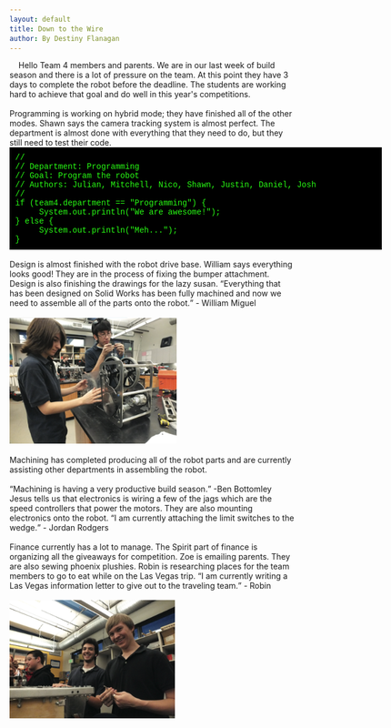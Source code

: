```yaml
---
layout: default
title: Down to the Wire
author: By Destiny Flanagan
---
```

<html>
	&nbsp;&nbsp;&nbsp;&nbsp;Hello Team 4 members and parents. We are in our last week of build season and there is a lot of pressure on the team. At this point they have 3 days to complete the robot before the deadline. The students are working hard to achieve that goal and do well in this year&apos;s competitions.<br /><br />
	Programming is working on hybrid mode; they have finished all of the other modes. Shawn says the camera tracking system is almost perfect. The department is almost done with everything that they need to do, but they still need to test their code.<br /><div style="width:635px;padding:10px;background-color:black;color:#28FE14;font-family:Courier,serif">
//<br />
// Department: Programming<br />
// Goal: Program the robot<br />
// Authors: Julian, Mitchell, Nico, Shawn, Justin, Daniel, Josh<br />
//<br />
if (team4.department == &quot;Programming&quot;) {<br />
&nbsp;&nbsp;&nbsp;&nbsp;&nbsp;System.out.println(&quot;We are awesome!&quot;);<br />
} else {<br />
&nbsp;&nbsp;&nbsp;&nbsp;&nbsp;System.out.println(&quot;Meh...&quot;);<br />
}
</div><br />
	Design is almost finished with the robot drive base. William says everything looks good! They are in the process of fixing the bumper attachment. Design is also finishing the drawings for the lazy susan. <q>Everything that has been designed on Solid Works has been fully machined and now we need to assemble all of the parts onto the robot.</q>&nbsp;&#45;&nbsp;William Miguel<br /><br /><img src="images/rozie.png" widht="auto" height="auto" Title="Shooter" alt="Rozie and Jesus" /><br /> <br />
	Machining has completed producing all of the robot parts and are currently assisting other departments in assembling the robot.<br /><br />
	<q>Machining is having a very productive build season.</q> -Ben Bottomley Jesus tells us that electronics is wiring a few of the jags which are the speed controllers that power the motors. They are also mounting electronics onto the robot. <q>I am currently attaching the limit switches to the wedge.</q>&nbsp;&#45;&nbsp;Jordan Rodgers<br /><br />
	Finance currently has a lot to manage. The Spirit part of finance is organizing all the giveaways for competition.  Zoe is emailing parents. They are also sewing phoenix plushies. Robin is researching places for the team members to go to eat while on the Las Vegas trip. <q>I am currently writing a Las Vegas information letter to give out to the traveling team.</q>&nbsp;&#45;&nbsp;Robin<br /><br /><img src="images/jackson.png" widht="auto" height="auto" Title="Ben and Jackson" alt="Ben and Jackson" /><br /><br />

</html>
